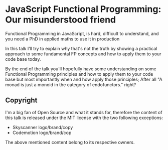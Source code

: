 # JavaScript Functional Programming: Our misunderstood friend

Functional Programming in JavaScript, is hard, difficult to understand, and you need a PhD in applied maths to use it in production

In this talk I’ll try to explain why that's not the truth by showing a practical approach to some fundamental FP concepts and how to apply them to your code base today.

By the end of the talk you'll hopefully have some understanding on some Functional Programming principles and how to apply them to your code base but most importantly when and how apply those principles; After all "A monad is just a monoid in the category of endofunctors." right?


## Copyright

I'm a big fan of Open Source and what it stands for, therefore the content of this talk is released under the MIT license with the two following exceptions:

- Skyscanner logo/brand/copy
- Codemotion logo/brand/cop

The above mentioned content belong to its respective owners.
